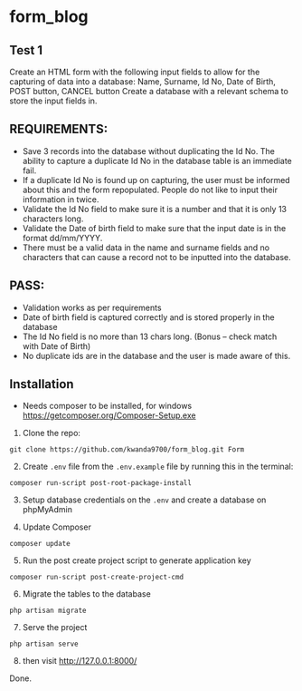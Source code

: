 # form_blog

## Test 1
Create an HTML form with the following input fields to allow for the capturing of
data into a database:
Name, Surname, Id No, Date of Birth, POST button, CANCEL button
Create a database with a relevant schema to store the input fields in.
## REQUIREMENTS:
* Save 3 records into the database without duplicating the Id No. The ability to
capture a duplicate Id No in the database table is an immediate fail.
* If a duplicate Id No is found up on capturing, the user must be informed about
this and the form repopulated. People do not like to input their information in
twice.
* Validate the Id No field to make sure it is a number and that it is only 13
characters long.
* Validate the Date of birth field to make sure that the input date is in the
format dd/mm/YYYY.
* There must be a valid data in the name and surname fields and no characters
that can cause a record not to be inputted into the database.

## PASS:
* Validation works as per requirements
* Date of birth field is captured correctly and is stored properly in the database
* The Id No field is no more than 13 chars long. (Bonus – check match with Date
of Birth)
* No duplicate ids are in the database and the user is made aware of this.

## Installation

* Needs composer to be installed, for windows
 https://getcomposer.org/Composer-Setup.exe

1) Clone the repo:
```
git clone https://github.com/kwanda9700/form_blog.git Form
```

2) Create `.env` file from the `.env.example` file by running this in the terminal:
```
composer run-script post-root-package-install
```

3) Setup database credentials on the `.env` and create a database on phpMyAdmin

4) Update Composer
``` 
composer update
```

5) Run the post create project script to generate application key
```
composer run-script post-create-project-cmd
```

6) Migrate the tables to the database
```
php artisan migrate
```

7) Serve the project
```
php artisan serve
```

8) then visit http://127.0.0.1:8000/

Done.
